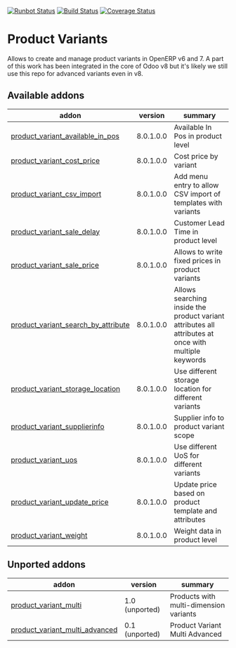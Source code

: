 [![Runbot Status](https://runbot.odoo-community.org/runbot/badge/flat/137/8.0.svg)](https://runbot.odoo-community.org/runbot/repo/github-com-oca-product-variant-137)
[![Build Status](https://travis-ci.org/OCA/product-variant.svg?branch=8.0)](https://travis-ci.org/OCA/product-variant)
[![Coverage Status](https://coveralls.io/repos/OCA/product-variant/badge.png?branch=8.0)](https://coveralls.io/r/OCA/product-variant?branch=8.0)

Product Variants
================

Allows to create and manage product variants in OpenERP v6 and 7. A part of this work has been integrated in the core of Odoo v8 but it's likely we still use this repo for advanced variants even in v8.


[//]: # (addons)

Available addons
----------------
addon | version | summary
--- | --- | ---
[product_variant_available_in_pos](product_variant_available_in_pos/) | 8.0.1.0.0 | Available In Pos in product level
[product_variant_cost_price](product_variant_cost_price/) | 8.0.1.0.0 | Cost price by variant
[product_variant_csv_import](product_variant_csv_import/) | 8.0.1.0.0 | Add menu entry to allow CSV import of templates with variants
[product_variant_sale_delay](product_variant_sale_delay/) | 8.0.1.0.0 | Customer Lead Time in product level
[product_variant_sale_price](product_variant_sale_price/) | 8.0.1.0.0 | Allows to write fixed prices in product variants
[product_variant_search_by_attribute](product_variant_search_by_attribute/) | 8.0.1.0.0 | Allows searching inside the product variant attributes all attributes at once with multiple keywords
[product_variant_storage_location](product_variant_storage_location/) | 8.0.1.0.0 | Use different storage location for different variants
[product_variant_supplierinfo](product_variant_supplierinfo/) | 8.0.1.0.0 | Supplier info to product variant scope
[product_variant_uos](product_variant_uos/) | 8.0.1.0.0 | Use different UoS for different variants
[product_variant_update_price](product_variant_update_price/) | 8.0.1.0.0 | Update price based on product template and attributes
[product_variant_weight](product_variant_weight/) | 8.0.1.0.0 | Weight data in product level


Unported addons
---------------
addon | version | summary
--- | --- | ---
[product_variant_multi](product_variant_multi/) | 1.0 (unported) | Products with multi-dimension variants
[product_variant_multi_advanced](product_variant_multi_advanced/) | 0.1 (unported) | Product Variant Multi Advanced

[//]: # (end addons)
